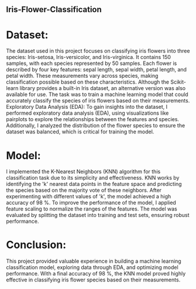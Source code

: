 ## Iris-Flower-Classification
# Dataset:
The dataset used in this project focuses on classifying iris flowers into three species: Iris-setosa, Iris-versicolor, and Iris-virginica. It contains 150 samples, with each species represented by 50 samples. Each flower is described by four key features: sepal length, sepal width, petal length, and petal width. These measurements vary across species, making classification possible based on these characteristics.
Although the Scikit-learn library provides a built-in Iris dataset, an alternative version was also available for use. The task was to train a machine learning model that could accurately classify the species of iris flowers based on their measurements.
Exploratory Data Analysis (EDA):
To gain insights into the dataset, I performed exploratory data analysis (EDA), using visualizations like pairplots to explore the relationships between the features and species. Additionally, I analyzed the distribution of the flower species to ensure the dataset was balanced, which is critical for training the model.
# Model:
I implemented the K-Nearest Neighbors (KNN) algorithm for this classification task due to its simplicity and effectiveness. KNN works by identifying the 'k' nearest data points in the feature space and predicting the species based on the majority vote of these neighbors. After experimenting with different values of 'k', the model achieved a high accuracy of 98 %.
To improve the performance of the model, I applied feature scaling to normalize the ranges of the features. The model was evaluated by splitting the dataset into training and test sets, ensuring robust performance.
# Conclusion:
This project provided valuable experience in building a machine learning classification model, exploring data through EDA, and optimizing model performance. With a final accuracy of 98 %, the KNN model proved highly effective in classifying iris flower species based on their measurements.
